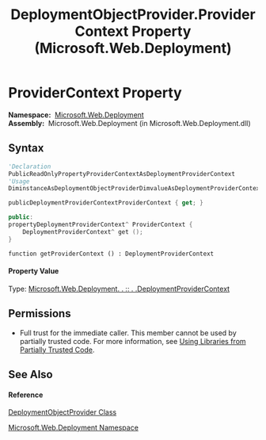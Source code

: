 ﻿---
title: DeploymentObjectProvider.ProviderContext Property  (Microsoft.Web.Deployment)
TOCTitle: ProviderContext Property
ms:assetid: P:Microsoft.Web.Deployment.DeploymentObjectProvider.ProviderContext
ms:mtpsurl: https://msdn.microsoft.com/en-us/library/microsoft.web.deployment.deploymentobjectprovider.providercontext(v=VS.90)
ms:contentKeyID: 20208651
ms.date: 05/02/2012
mtps_version: v=VS.90
f1_keywords:
- Microsoft.Web.Deployment.DeploymentObjectProvider.ProviderContext
- Microsoft.Web.Deployment.DeploymentObjectProvider.get_ProviderContext
dev_langs:
- CSharp
- JScript
- VB
- c++
api_location:
- Microsoft.Web.Deployment.dll
api_name:
- Microsoft.Web.Deployment.DeploymentObjectProvider.get_ProviderContext
- Microsoft.Web.Deployment.DeploymentObjectProvider.ProviderContext
api_type:
- Managed
topic_type:
- apiref
- kbSyntax
product_family_name: VS
ROBOTS: INDEX,FOLLOW
---

# ProviderContext Property

**Namespace:**  [Microsoft.Web.Deployment](microsoft-web-deployment-namespace.md)  
**Assembly:**  Microsoft.Web.Deployment (in Microsoft.Web.Deployment.dll)

## Syntax

``` vb
'Declaration
PublicReadOnlyPropertyProviderContextAsDeploymentProviderContext
'Usage
DiminstanceAsDeploymentObjectProviderDimvalueAsDeploymentProviderContextvalue = instance.ProviderContext
```

``` csharp
publicDeploymentProviderContextProviderContext { get; }
```

``` c++
public:
propertyDeploymentProviderContext^ ProviderContext {
    DeploymentProviderContext^ get ();
}
```

``` jscript
function getProviderContext () : DeploymentProviderContext
```

#### Property Value

Type: [Microsoft.Web.Deployment. . :: . .DeploymentProviderContext](deploymentprovidercontext-class-microsoft-web-deployment.md)  

## Permissions

  - Full trust for the immediate caller. This member cannot be used by partially trusted code. For more information, see [Using Libraries from Partially Trusted Code](https://msdn.microsoft.com/en-us/library/8skskf63\(v=vs.90\)).

## See Also

#### Reference

[DeploymentObjectProvider Class](deploymentobjectprovider-class-microsoft-web-deployment.md)

[Microsoft.Web.Deployment Namespace](microsoft-web-deployment-namespace.md)

